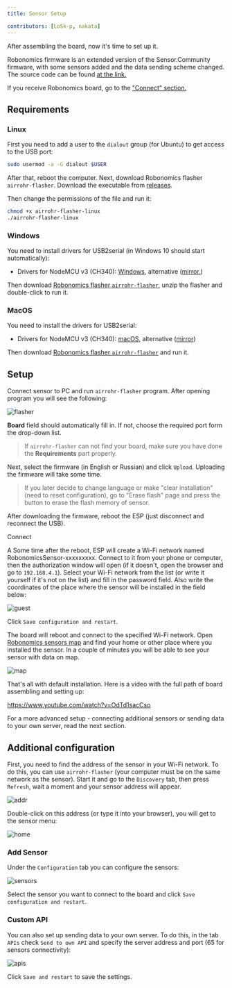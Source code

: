 ```yaml
---
title: Sensor Setup

contributors: [LoSk-p, nakata]
---
```


After assembling the board, now it's time to set up it.

Robonomics firmware is an extended version of the Sensor.Community firmware, with some sensors added and the data sending scheme changed. The source code can be found [at the link.](https://github.com/LoSk-p/sensors-software/tree/master/airrohr-firmware) 

If you receive Robonomics board, go to the ["Connect" section.](#robonomics-board)

## Requirements 

### Linux

First you need to add a user to the `dialout` group (for Ubuntu) to get access to the USB port:

```bash
sudo usermod -a -G dialout $USER
```

After that, reboot the computer. 
Next, download Robonomics  flasher `airrohr-flasher`. Download the executable from [releases](https://github.com/airalab/sensors-connectivity/releases). 

Then change the permissions of the file and run it:

```bash
chmod +x airrohr-flasher-linux
./airrohr-flasher-linux
```

### Windows

You need to install drivers for USB2serial (in Windows 10 should start automatically):

* Drivers for NodeMCU v3 (CH340): [Windows](http://www.wch.cn/downloads/file/5.html), alternative ([mirror.](https://d.inf.re/luftdaten/CH341SER.ZIP))

Then download [Robonomics  flasher `airrohr-flasher`](https://github.com/airalab/sensors-connectivity/releases), unzip the flasher and double-click to run it.

### MacOS

You need to install the drivers for USB2serial:
* Drivers for NodeMCU v3 (CH340): [macOS](http://www.wch.cn/downloads/file/178.html), alternative ([mirror](https://d.inf.re/luftdaten/CH341SER_MAC.ZIP))

Then download [Robonomics  flasher `airrohr-flasher`](https://github.com/airalab/sensors-connectivity/releases) and run it.

## Setup

Connect sensor to PC and run `airrohr-flasher` program. After opening program you will see the following:

![flasher](./images/sensors-connectivity/flasher.jpg)

**Board** field should automatically fill in. If not, choose the required port form the drop-down list.
 > If `airrohr-flasher` can not find your board, make sure you have done the **Requirements** part properly.

Next, select the firmware (in English or Russian) and click `Upload`. Uploading the firmware will take some time.

> If you later decide to change language or make "clear installation"(need to reset configuration), go to "Erase flash" page and press the button to erase the 
> flash memory of sensor. 

After downloading the firmware, reboot the ESP (just disconnect and reconnect the USB).

<robo-wiki-title :type="3" anchor="robonomics-board"> 
Connect
</robo-wiki-title>

A Some time after the reboot, ESP will create a Wi-Fi network named RobonomicsSensor-xxxxxxxxx. 
Connect to it from your phone or computer, then the authorization window will open (if it doesn't, open the browser and go to `192.168.4.1`). 
Select your Wi-Fi network from the list (or write it yourself if it's not on the list) and fill in the password field. Also write the coordinates of the place where the sensor will be installed in the field below:

![guest](./images/sensors-connectivity/guest.jpg)

Click `Save configuration and restart`.

The board will reboot and connect to the specified Wi-Fi network. Open [Robonomics sensors map](https://sensors.robonomics.network/#/) and find your home or other place where you installed the sensor. In a couple of minutes you will be able to see your sensor with data on map.

![map](./images/sensors-connectivity/14_map.jpg)

That's all with default installation. Here is a video with the full path of board assembling and setting up:

https://www.youtube.com/watch?v=OdTd1sacCso

For a more advanced setup - connecting additional sensors or sending data to your own server, read the next section.


## Additional configuration

First, you need to find the address of the sensor in your Wi-Fi network. To do this, you can use `airrohr-flasher` 
(your computer must be on the same network as the sensor). Start it and go to the `Discovery` tab, then press `Refresh`, 
wait a moment and your sensor address will appear.


![addr](./images/sensors-connectivity/disc_flaser.jpg)


Double-click on this address (or type it into your browser), you will get to the sensor menu:

![home](./images/sensors-connectivity/home.png)

### Add Sensor 

Under the `Configuration` tab you can configure the sensors:

![sensors](./images/sensors-connectivity/sensors.png)

Select the sensor you want to connect to the board and click `Save configuration and restart`.

### Custom API
You can also set up sending data to your own server. To do this, in the tab `APIs` check `Send to own API` and specify the server address and port (65 for sensors connectivity):

![apis](./images/sensors-connectivity/apis_en.png)

Click `Save and restart` to save the settings.
